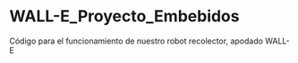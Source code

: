 # WALL-E_Proyecto_Embebidos
Código para el funcionamiento de nuestro robot recolector, apodado WALL-E
